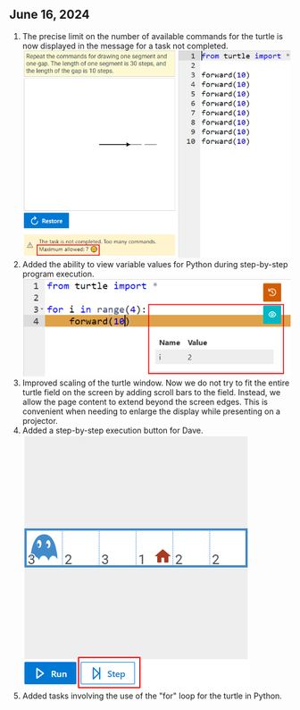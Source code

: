 ## June 16, 2024

1. The precise limit on the number of available commands for the turtle is now displayed in the message for a task not completed. ![screenshot with example](2024-06-16/command-restriction.png)
2. Added the ability to view variable values for Python during step-by-step program execution. ![screenshot with example](2024-06-16/debugger-added.png)
3. Improved scaling of the turtle window. Now we do not try to fit the entire turtle field on the screen by adding scroll bars to the field. Instead, we allow the page content to extend beyond the screen edges. This is convenient when needing to enlarge the display while presenting on a projector.
4. Added a step-by-step execution button for Dave. ![screenshot with example](2024-06-16/dave-debugging.png)
5. Added tasks involving the use of the "for" loop for the turtle in Python.
